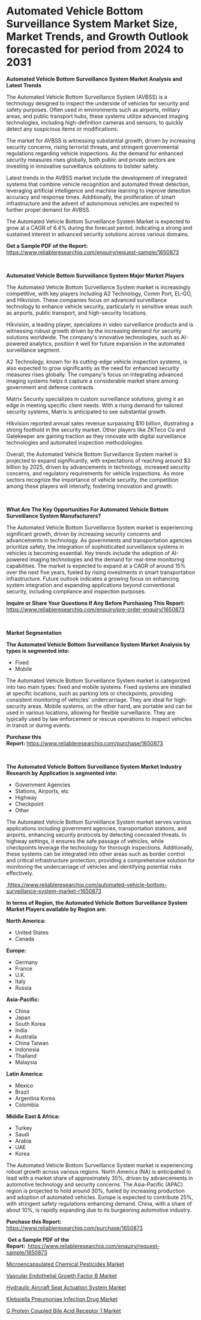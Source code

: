 <p><h1>Automated Vehicle Bottom Surveillance System Market Size, Market Trends, and Growth Outlook forecasted for period from 2024 to 2031</h1></p><p><strong>Automated Vehicle Bottom Surveillance System Market Analysis and Latest Trends</strong></p>
<p><p>The Automated Vehicle Bottom Surveillance System (AVBSS) is a technology designed to inspect the underside of vehicles for security and safety purposes. Often used in environments such as airports, military areas, and public transport hubs, these systems utilize advanced imaging technologies, including high-definition cameras and sensors, to quickly detect any suspicious items or modifications.</p><p>The market for AVBSS is witnessing substantial growth, driven by increasing security concerns, rising terrorist threats, and stringent governmental regulations regarding vehicle inspections. As the demand for enhanced security measures rises globally, both public and private sectors are investing in innovative surveillance solutions to bolster safety.</p><p>Latest trends in the AVBSS market include the development of integrated systems that combine vehicle recognition and automated threat detection, leveraging artificial intelligence and machine learning to improve detection accuracy and response times. Additionally, the proliferation of smart infrastructure and the advent of autonomous vehicles are expected to further propel demand for AVBSS. </p><p>The Automated Vehicle Bottom Surveillance System Market is expected to grow at a CAGR of 6.4% during the forecast period, indicating a strong and sustained interest in advanced security solutions across various domains.</p></p>
<p><strong>Get a Sample PDF of the Report:&nbsp;</strong> <a href="https://www.reliableresearchiq.com/enquiry/request-sample/1650873?utm_campaign=103&utm_medium=2&utm_source=Github&utm_content=ia&utm_term=08122024&utm_id=automated-vehicle-bottom-surveillance-system">https://www.reliableresearchiq.com/enquiry/request-sample/1650873</a></p>
<p>&nbsp;</p>
<p><strong>Automated Vehicle Bottom Surveillance System Major Market Players</strong></p>
<p><p>The Automated Vehicle Bottom Surveillance System market is increasingly competitive, with key players including A2 Technology, Comm Port, EL-GO, and Hikvision. These companies focus on advanced surveillance technology to enhance vehicle security, particularly in sensitive areas such as airports, public transport, and high-security locations.</p><p>Hikvision, a leading player, specializes in video surveillance products and is witnessing robust growth driven by the increasing demand for security solutions worldwide. The company's innovative technologies, such as AI-powered analytics, position it well for future expansion in the automated surveillance segment.</p><p>A2 Technology, known for its cutting-edge vehicle inspection systems, is also expected to grow significantly as the need for enhanced security measures rises globally. The company's focus on integrating advanced imaging systems helps it capture a considerable market share among government and defense contracts.</p><p>Matrix Security specializes in custom surveillance solutions, giving it an edge in meeting specific client needs. With a rising demand for tailored security systems, Matrix is anticipated to see substantial growth. </p><p>Hikvision reported annual sales revenue surpassing $10 billion, illustrating a strong foothold in the security market. Other players like ZKTeco Co and Gatekeeper are gaining traction as they innovate with digital surveillance technologies and automated inspection methodologies.</p><p>Overall, the Automated Vehicle Bottom Surveillance System market is projected to expand significantly, with expectations of reaching around $3 billion by 2025, driven by advancements in technology, increased security concerns, and regulatory requirements for vehicle inspections. As more sectors recognize the importance of vehicle security, the competition among these players will intensify, fostering innovation and growth.</p></p>
<p>&nbsp;</p>
<p><strong>What Are The Key Opportunities For Automated Vehicle Bottom Surveillance System Manufacturers?</strong></p>
<p><p>The Automated Vehicle Bottom Surveillance System market is experiencing significant growth, driven by increasing security concerns and advancements in technology. As governments and transportation agencies prioritize safety, the integration of sophisticated surveillance systems in vehicles is becoming essential. Key trends include the adoption of AI-powered imaging technologies and the demand for real-time monitoring capabilities. The market is expected to expand at a CAGR of around 15% over the next five years, fueled by rising investments in smart transportation infrastructure. Future outlook indicates a growing focus on enhancing system integration and expanding applications beyond conventional security, including compliance and inspection purposes.</p></p>
<p><strong>Inquire or Share Your Questions If Any Before Purchasing This Report:</strong> <a href="https://www.reliableresearchiq.com/enquiry/pre-order-enquiry/1650873?utm_campaign=103&utm_medium=2&utm_source=Github&utm_content=ia&utm_term=08122024&utm_id=automated-vehicle-bottom-surveillance-system">https://www.reliableresearchiq.com/enquiry/pre-order-enquiry/1650873</a></p>
<p>&nbsp;</p>
<p><strong>Market Segmentation</strong></p>
<p><strong>The Automated Vehicle Bottom Surveillance System Market Analysis by types is segmented into:</strong></p>
<p><ul><li>Fixed</li><li>Mobile</li></ul></p>
<p><p>The Automated Vehicle Bottom Surveillance System market is categorized into two main types: fixed and mobile systems. Fixed systems are installed at specific locations, such as parking lots or checkpoints, providing consistent monitoring of vehicles' undercarriage. They are ideal for high-security areas. Mobile systems, on the other hand, are portable and can be used in various locations, allowing for flexible surveillance. They are typically used by law enforcement or rescue operations to inspect vehicles in transit or during events.</p></p>
<p><strong>Purchase this Report:&nbsp;</strong><a href="https://www.reliableresearchiq.com/purchase/1650873?utm_campaign=103&utm_medium=2&utm_source=Github&utm_content=ia&utm_term=08122024&utm_id=automated-vehicle-bottom-surveillance-system">https://www.reliableresearchiq.com/purchase/1650873</a></p>
<p>&nbsp;</p>
<p><strong>The Automated Vehicle Bottom Surveillance System Market Industry Research by Application is segmented into:</strong></p>
<p><ul><li>Government Agencies</li><li>Stations, Airports, etc</li><li>Highway</li><li>Checkpoint</li><li>Other</li></ul></p>
<p><p>The Automated Vehicle Bottom Surveillance System market serves various applications including government agencies, transportation stations, and airports, enhancing security protocols by detecting concealed threats. In highway settings, it ensures the safe passage of vehicles, while checkpoints leverage the technology for thorough inspections. Additionally, these systems can be integrated into other areas such as border control and critical infrastructure protection, providing a comprehensive solution for monitoring the undercarriage of vehicles and identifying potential risks effectively.</p></p>
<p><a href="https://www.reliableresearchiq.com/automated-vehicle-bottom-surveillance-system-market-r1650873?utm_campaign=103&utm_medium=2&utm_source=Github&utm_content=ia&utm_term=08122024&utm_id=automated-vehicle-bottom-surveillance-system">&nbsp;https://www.reliableresearchiq.com/automated-vehicle-bottom-surveillance-system-market-r1650873</a></p>
<p><strong>In terms of Region, the Automated Vehicle Bottom Surveillance System Market Players available by Region are:</strong></p>
<p>
    <p> <strong> North America: </strong>
        <ul>
            <li>United States</li>
            <li>Canada</li>
        </ul>
        </p> 
    <p> <strong> Europe: </strong>
        <ul>
            <li>Germany</li>
            <li>France</li>
            <li>U.K.</li>
            <li>Italy</li>
            <li>Russia</li>
        </ul>
        </p> 
    <p> <strong> Asia-Pacific: </strong>
        <ul>
            <li>China</li>
            <li>Japan</li>
            <li>South Korea</li>
            <li>India</li>
            <li>Australia</li>
            <li>China Taiwan</li>
            <li>Indonesia</li>
            <li>Thailand</li>
            <li>Malaysia</li>
        </ul>
        </p> 
    <p> <strong> Latin America: </strong>
        <ul>
            <li>Mexico</li>
            <li>Brazil</li>
            <li>Argentina Korea</li>
            <li>Colombia</li>
        </ul>
        </p> 
    <p> <strong> Middle East & Africa: </strong>
        <ul>
            <li>Turkey</li>
            <li>Saudi</li>
            <li>Arabia</li>
            <li>UAE</li>
            <li>Korea</li>
        </ul>
    </p>
    </p>
<p><p>The Automated Vehicle Bottom Surveillance System market is experiencing robust growth across various regions. North America (NA) is anticipated to lead with a market share of approximately 35%, driven by advancements in automotive technology and security concerns. The Asia-Pacific (APAC) region is projected to hold around 30%, fueled by increasing production and adoption of automated vehicles. Europe is expected to contribute 25%, with stringent safety regulations enhancing demand. China, with a share of about 10%, is rapidly expanding due to its burgeoning automotive industry.</p></p>
<p><strong>Purchase this Report: </strong><a href="https://www.reliableresearchiq.com/purchase/1650873?utm_campaign=103&utm_medium=2&utm_source=Github&utm_content=ia&utm_term=08122024&utm_id=automated-vehicle-bottom-surveillance-system">https://www.reliableresearchiq.com/purchase/1650873</a></p>
<p>&nbsp;<strong>Get a Sample PDF of the Report:&nbsp;&nbsp;</strong><a href="https://www.reliableresearchiq.com/enquiry/request-sample/1650873?utm_campaign=103&utm_medium=2&utm_source=Github&utm_content=ia&utm_term=08122024&utm_id=automated-vehicle-bottom-surveillance-system">https://www.reliableresearchiq.com/enquiry/request-sample/1650873</a></p>
<p><strong></strong></p>
<p><p><a href="https://www.linkedin.com/pulse/projected-market-expansion-microencapsulated-chemical-csd3e?utm_campaign=103&utm_medium=2&utm_source=Github&utm_content=ia&utm_term=08122024&utm_id=automated-vehicle-bottom-surveillance-system">Microencapsulated Chemical Pesticides Market</a></p><p><a href="https://www.linkedin.com/pulse/global-vascular-endothelial-growth-factor-b-market-size-2024-2031-wyxre?utm_campaign=103&utm_medium=2&utm_source=Github&utm_content=ia&utm_term=08122024&utm_id=automated-vehicle-bottom-surveillance-system">Vascular Endothelial Growth Factor B Market</a></p><p><a href="https://www.linkedin.com/pulse/global-hydraulic-aircraft-seat-actuation-system-market-opportunities-htsoe?utm_campaign=103&utm_medium=2&utm_source=Github&utm_content=ia&utm_term=08122024&utm_id=automated-vehicle-bottom-surveillance-system">Hydraulic Aircraft Seat Actuation System Market</a></p><p><a href="https://www.linkedin.com/pulse/projected-growth-klebsiella-pneumoniae-infection-drug-market-e3v1e?utm_campaign=103&utm_medium=2&utm_source=Github&utm_content=ia&utm_term=08122024&utm_id=automated-vehicle-bottom-surveillance-system">Klebsiella Pneumoniae Infection Drug Market</a></p><p><a href="https://www.linkedin.com/pulse/g-protein-coupled-bile-acid-receptor-1-market-analysis-revenue-xzlje?utm_campaign=103&utm_medium=2&utm_source=Github&utm_content=ia&utm_term=08122024&utm_id=automated-vehicle-bottom-surveillance-system">G Protein Coupled Bile Acid Receptor 1 Market</a></p></p>